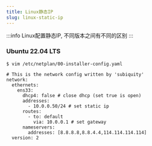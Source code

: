 ```yaml
---
title: Linux静态IP
slug: linux-static-ip
---
```

:::info
Linux配置静态IP, 不同版本之间有不同的区别
:::
### Ubuntu 22.04 LTS

```shell
$ vim /etc/netplan/00-installer-config.yaml

# This is the network config written by 'subiquity'
network:
  ethernets:
    ens33:
      dhcp4: false # close dhcp (set true is open)
      addresses:
        - 10.0.0.50/24 # set static ip
      routes:
        - to: default
          via: 10.0.0.1 # set gateway
      nameservers:
        addresses: [8.8.8.8,8.8.4.4,114.114.114.114]
  version: 2
```
